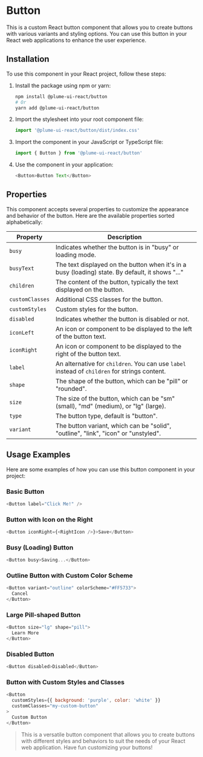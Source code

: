 # Button

This is a custom React button component that allows you to create buttons with various variants and styling options. You can use this button in your React web applications to enhance the user experience.

## Installation

To use this component in your React project, follow these steps:

1. Install the package using npm or yarn:

   ```sh
   npm install @plume-ui-react/button
   # Or
   yarn add @plume-ui-react/button
   ```

2. Import the stylesheet into your root component file:

   ```javascript
   import '@plume-ui-react/button/dist/index.css'
   ```

3. Import the component in your JavaScript or TypeScript file:

   ```javascript
   import { Button } from '@plume-ui-react/button'
   ```

4. Use the component in your application:

   ```javascript
   <Button>Button Text</Button>
   ```

## Properties

This component accepts several properties to customize the appearance and behavior of the button. Here are the available properties sorted alphabetically:

| Property        | Description                                                                                      |
| --------------- | ------------------------------------------------------------------------------------------------ |
| `busy`          | Indicates whether the button is in "busy" or loading mode.                                       |
| `busyText`      | The text displayed on the button when it's in a busy (loading) state. By default, it shows "..." |
| `children`      | The content of the button, typically the text displayed on the button.                           |
| `customClasses` | Additional CSS classes for the button.                                                           |
| `customStyles`  | Custom styles for the button.                                                                    |
| `disabled`      | Indicates whether the button is disabled or not.                                                 |
| `iconLeft`      | An icon or component to be displayed to the left of the button text.                             |
| `iconRight`     | An icon or component to be displayed to the right of the button text.                            |
| `label`         | An alternative for `children`. You can use `label` instead of `children` for strings content.                  |
| `shape`         | The shape of the button, which can be "pill" or "rounded".                                       |
| `size`          | The size of the button, which can be "sm" (small), "md" (medium), or "lg" (large).               |
| `type`          | The button type, default is "button".                                                            |
| `variant`       | The button variant, which can be "solid", "outline", "link", "icon" or "unstyled".                          |

## Usage Examples

Here are some examples of how you can use this button component in your project:

### Basic Button

```javascript
<Button label="Click Me!" />
```

### Button with Icon on the Right

```javascript
<Button iconRight={<RightIcon />}>Save</Button>
```

### Busy (Loading) Button

```javascript
<Button busy>Saving...</Button>
```

### Outline Button with Custom Color Scheme

```javascript
<Button variant="outline" colorScheme="#FF5733">
  Cancel
</Button>
```

### Large Pill-shaped Button

```javascript
<Button size="lg" shape="pill">
  Learn More
</Button>
```

### Disabled Button

```javascript
<Button disabled>Disabled</Button>
```

### Button with Custom Styles and Classes

```javascript
<Button
  customStyles={{ background: 'purple', color: 'white' }}
  customClasses="my-custom-button"
>
  Custom Button
</Button>
```

> This is a versatile button component that allows you to create buttons with different styles and behaviors to suit the needs of your React web application. Have fun customizing your buttons!
